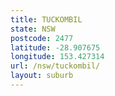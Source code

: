 ```yaml
---
title: TUCKOMBIL
state: NSW
postcode: 2477
latitude: -28.907675
longitude: 153.427314
url: /nsw/tuckombil/
layout: suburb
---
```

